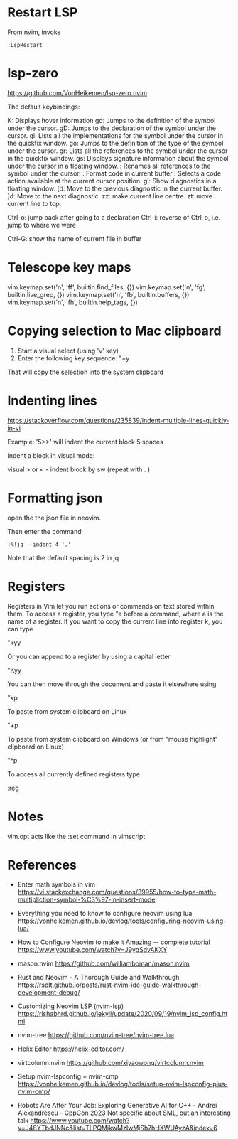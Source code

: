 # Restart LSP

From nvim, invoke
```
:LspRestart
```

# lsp-zero 

https://github.com/VonHeikemen/lsp-zero.nvim

The default keybindings:

K: Displays hover information
gd: Jumps to the definition of the symbol under the cursor.
gD: Jumps to the declaration of the symbol under the cursor.
gi: Lists all the implementations for the symbol under the cursor in the quickfix window.
go: Jumps to the definition of the type of the symbol under the cursor.
gr: Lists all the references to the symbol under the cursor in the quickfix window.
gs: Displays signature information about the symbol under the cursor in a floating window.
<F2>: Renames all references to the symbol under the cursor.
<F3>: Format code in current buffer
<F4>: Selects a code action available at the current cursor position.
gl: Show diagnostics in a floating window.
[d: Move to the previous diagnostic in the current buffer.
]d: Move to the next diagnostic.
zz: make current line centre.
zt: move current line to top.

Ctrl-o: jump back after going to a declaration
Ctrl-i: reverse of Ctrl-o, i.e. jump to where we were

Ctrl-G: show the name of current file in buffer

# Telescope key maps

vim.keymap.set('n', '<leader>ff', builtin.find_files, {})
vim.keymap.set('n', '<leader>fg', builtin.live_grep, {})
vim.keymap.set('n', '<leader>fb', builtin.buffers, {})
vim.keymap.set('n', '<leader>fh', builtin.help_tags, {})

# Copying selection to Mac clipboard

1. Start a visual select (using 'v' key)
2. Enter the following key sequence: "+y

That will copy the selection into the system clipboard

# Indenting lines

https://stackoverflow.com/questions/235839/indent-multiple-lines-quickly-in-vi

Example: '5>>' will indent the current block 5 spaces

Indent a block in visual mode:

visual > or <   - indent block by sw (repeat with . )

# Formatting json

open the the json file in neovim.

Then enter the command
```
:%!jq --indent 4 '.'
```

Note that the default spacing is 2 in jq

# Registers

Registers in Vim let you run actions or commands on text stored within them. 
To access a register, you type "a before a command, where a is the name of a register. 
If you want to copy the current line into register k, you can type

"kyy

Or you can append to a register by using a capital letter

"Kyy

You can then move through the document and paste it elsewhere using

"kp

To paste from system clipboard on Linux

"+p

To paste from system clipboard on Windows (or from "mouse highlight" clipboard on Linux)

"*p

To access all currently defined registers type

:reg

# Notes

vim.opt acts like the :set command in vimscript

# References

* Enter math symbols in vim
  https://vi.stackexchange.com/questions/39955/how-to-type-math-multipliction-symbol-%C3%97-in-insert-mode

* Everything you need to know to configure neovim using lua
  https://vonheikemen.github.io/devlog/tools/configuring-neovim-using-lua/

* How to Configure Neovim to make it Amazing -- complete tutorial 
  https://www.youtube.com/watch?v=J9yqSdvAKXY

* mason.nvim
  https://github.com/williamboman/mason.nvim

* Rust and Neovim - A Thorough Guide and Walkthrough
  https://rsdlt.github.io/posts/rust-nvim-ide-guide-walkthrough-development-debug/

* Customizing Neovim LSP (nvim-lsp)
  https://rishabhrd.github.io/jekyll/update/2020/09/19/nvim_lsp_config.html

* nvim-tree
  https://github.com/nvim-tree/nvim-tree.lua

* Helix Editor
  https://helix-editor.com/

* virtcolumn.nvim
  https://github.com/xiyaowong/virtcolumn.nvim

* Setup nvim-lspconfig + nvim-cmp
  https://vonheikemen.github.io/devlog/tools/setup-nvim-lspconfig-plus-nvim-cmp/

* Robots Are After Your Job: Exploring Generative AI for C++ - Andrei Alexandrescu - CppCon 2023 
  Not specific about SML, but an interesting talk
  https://www.youtube.com/watch?v=J48YTbdJNNc&list=TLPQMjkwMzIwMjSh7hHXWUAyzA&index=6

